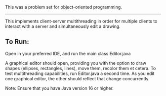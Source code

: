 This was a problem set for object-oriented programming.
*******

This implements client-server multithreading in order for multiple clients to interact with a 
server and simultaneously edit a drawing.

## To Run:
Open in your preferred IDE, and run the main class Editor.java

A graphical editor should open, providing you with the option to draw shapes (ellipses, rectangles, lines), move them, recolor them et cetera. To test multithreading capabilities, run Editor.java a second time. As you edit one graphical editor, the other should reflect that change concurrently.

Note: Ensure that you have Java version 16 or higher.
